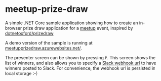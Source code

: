 # meetup-prize-draw

A simple .NET Core sample application showing how to create an in-browser prize draw application for a [meetup](https://www.meetup.com) event, inspired by [dotnetoxford/prizedraw](https://github.com/dotnetoxford/PrizeDraw)

A demo version of the sample is running at [meetupprizedraw.azurewebsites.net/](http://meetupprizedraw.azurewebsites.net/).

The presenter screen can be shown by pressing `P`. This screen shows the list of winners, and also allows you to specify a [Slack webhook url](https://api.slack.com/incoming-webhooks) to have winners posted to Slack. For convenience, the webhook url is persisted in local storage :-)